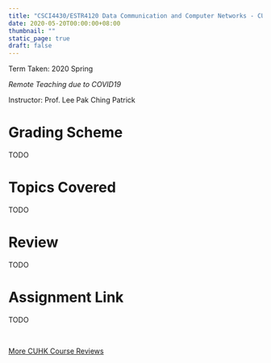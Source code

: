```yaml
---
title: "CSCI4430/ESTR4120 Data Communication and Computer Networks - CUHK Course Review"
date: 2020-05-20T00:00:00+08:00
thumbnail: ""
static_page: true
draft: false
---
```


Term Taken: 2020 Spring

*Remote Teaching due to COVID19*

Instructor: Prof. Lee Pak Ching Patrick

# Grading Scheme
TODO

# Topics Covered
TODO

# Review
TODO

# Assignment Link
TODO

<br />

[More CUHK Course Reviews](/course-review)